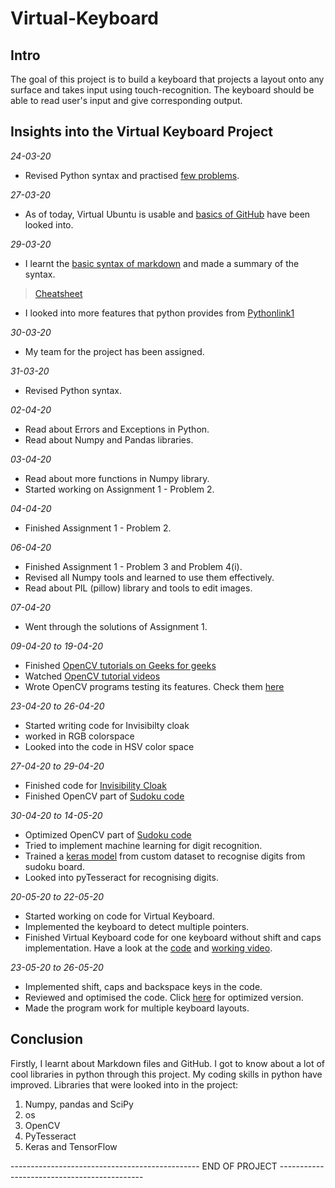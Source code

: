 # Virtual-Keyboard

## Intro

The goal of this project is to build a keyboard that projects a layout onto any surface and takes input using touch-recognition.
The keyboard should be able to read user's input and give corresponding output.

## Insights into the Virtual Keyboard Project

*24-03-20*
+ Revised Python syntax and practised [few problems](https://www.codechef.com/users/sudhansh6).

*27-03-20*
+ As of today, Virtual Ubuntu is usable and [basics of GitHub](https://guides.github.com/activities/hello-world/) have been looked into.

*29-03-20*
+ I learnt the [basic syntax of markdown](https://www.markdownguide.org) and made a summary of the syntax.
>[Cheatsheet](https://github.com/Sudhansh6/Virtual-Keyboard/blob/master/Markdown%20syntax%20cheatsheet.md)
+ I looked into more features that python provides from [Pythonlink1](https://docs.python.org/3/tutorial/introduction.html) 

*30-03-20*
+ My team for the project has been assigned.

*31-03-20*
+ Revised Python syntax.

*02-04-20*
+ Read about Errors and Exceptions in Python.
+ Read about Numpy and Pandas libraries.

*03-04-20*
+ Read about more functions in Numpy library.
+ Started working on Assignment 1 - Problem 2.

*04-04-20*
+ Finished Assignment 1 - Problem 2.

*06-04-20*
+ Finished Assignment 1 - Problem 3 and Problem 4(i).
+ Revised all Numpy tools and learned to use them effectively.
+ Read about PIL (pillow) library and tools to edit images.

*07-04-20*
+ Went through the solutions of Assignment 1.

*09-04-20 to 19-04-20*
+ Finished [OpenCV tutorials on Geeks for geeks](https://www.geeksforgeeks.org/opencv-python-tutorial/)
+ Watched [OpenCV tutorial videos](https://www.youtube.com/watch?v=kdLM6AOd2vc&list=PLS1QulWo1RIa7D1O6skqDQ-JZ1GGHKK-K)
+ Wrote OpenCV programs testing its features. Check them [here](https://github.com/Sudhansh6/Virtual-Keyboard/tree/master/OpenCV)

*23-04-20 to 26-04-20*
+ Started writing code for Invisibilty cloak
+ worked in RGB colorspace
+ Looked into the code in HSV color space

*27-04-20 to 29-04-20*
+ Finished code for [Invisibility Cloak](https://github.com/Sudhansh6/Virtual-Keyboard/blob/master/cloak.py)
+ Finished OpenCV part of [Sudoku code](https://github.com/Sudhansh6/Virtual-Keyboard/blob/master/sudoku.py)

*30-04-20 to 14-05-20*
+ Optimized OpenCV part of [Sudoku code](https://github.com/Sudhansh6/Virtual-Keyboard/blob/master/Sudoku/sudoku_final.py)
+ Tried to implement machine learning for digit recognition.
+ Trained a [keras model](https://github.com/Sudhansh6/Virtual-Keyboard/blob/master/Sudoku/train_simple_nn.py) from custom dataset to recognise digits from sudoku board.
+ Looked into pyTesseract for recognising digits.

*20-05-20 to 22-05-20*
+ Started working on code for Virtual Keyboard.
+ Implemented the keyboard to detect multiple pointers.
+ Finished Virtual Keyboard code for one keyboard without shift and caps implementation.
 Have a look at the [code](https://github.com/Sudhansh6/Virtual-Keyboard/blob/master/Final%20Code/lite_vk.py) and [working video](https://github.com/Sudhansh6/Virtual-Keyboard/blob/master/Final%20Code/successful_1.avi).

*23-05-20 to 26-05-20*
+ Implemented shift, caps and backspace keys in the code.
+ Reviewed and optimised the code. Click [here](https://github.com/Sudhansh6/Virtual-Keyboard/blob/master/Final%20Code/virtual_keyboard.py) for optimized version.
+ Made the program work for multiple keyboard layouts.

## Conclusion

Firstly, I learnt about Markdown files and GitHub. I got to know about a lot of cool libraries in python through this project. My coding skills in python have improved. 
Libraries that were looked into in the project:
1. Numpy, pandas and SciPy
2. os
3. OpenCV
4. PyTesseract
5. Keras and TensorFlow

----------------------------------------------- END OF PROJECT --------------------------------------------

